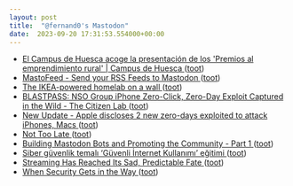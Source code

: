 ```yaml
---
layout: post
title:  "@fernand0's Mastodon"
date:  2023-09-20 17:31:53.554000+00:00
---
```

*  [El Campus de Huesca acoge la presentación de los 'Premios al emprendimiento rural' \| Campus de Huesca ](http://campushuesca.unizar.es/noticias/el-campus-de-huesca-acoge-la-presentacion-de-los-premios-al-emprendimiento-rura) ([toot](https://mastodon.social/@fernand0/111098666257086032))
*  [MastoFeed - Send your RSS Feeds to Mastodon ](https://mastofeed.or) ([toot](https://mastodon.social/@fernand0/111098485313773548))
*  [The IKEA-powered homelab on a wall ](https://ounapuu.ee/posts/2023/09/07/ikea-powered-homelab) ([toot](https://mastodon.social/@fernand0/111098193801935108))
*  [BLASTPASS: NSO Group iPhone Zero-Click, Zero-Day Exploit Captured in the Wild - The Citizen Lab ](https://citizenlab.ca/2023/09/blastpass-nso-group-iphone-zero-click-zero-day-exploit-captured-in-the-wild) ([toot](https://mastodon.social/@fernand0/111097849041536191))
*  [New Update - Apple discloses 2 new zero-days exploited to attack iPhones, Macs ](https://malwaretips.com/threads/apple-discloses-2-new-zero-days-exploited-to-attack-iphones-macs.125702) ([toot](https://mastodon.social/@fernand0/111097217944578489))
*  [Not Too Late ](https://evanp.me/2023/09/08/not-too-late) ([toot](https://mastodon.social/@fernand0/111097043609758253))
*  [Building Mastodon Bots and Promoting the Community - Part 1 ](https://cosimameyer.com/post/2023-04-25-building-mastodon-bots-and-promoting-the-community) ([toot](https://mastodon.social/@fernand0/111096716333286632))
*  [Siber güvenlik temalı ‘Güvenli İnternet Kullanımı’ eğitimi ](https://www.iha.com.tr/eskisehir-haberleri/siber-guvenlik-temali-guvenli-internet-kullanimi-egitimi-3392810) ([toot](https://mastodon.social/@fernand0/111096503347066892))
*  [Streaming Has Reached Its Sad, Predictable Fate ](https://www.theatlantic.com/technology/archive/2023/09/streaming-services-netflix-max-cost/675264) ([toot](https://mastodon.social/@fernand0/111096384148670310))
*  [When Security Gets in the Way ](https://jnd.org/when-security-gets-in-the-way) ([toot](https://mastodon.social/@fernand0/111093075479843824))
